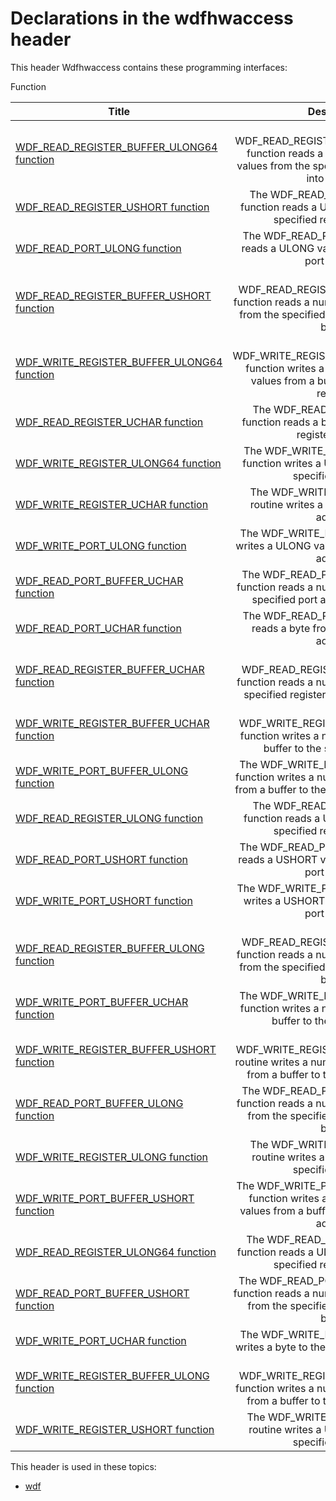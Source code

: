 # Declarations in the wdfhwaccess header
This header Wdfhwaccess contains these programming interfaces:

Function

| Title        | Description    |
| ------------- |:-------------:|
| [WDF_READ_REGISTER_BUFFER_ULONG64 function](nf-wdfhwaccess-wdf-read-register-buffer-ulong64.md) | The WDF_READ_REGISTER_BUFFER_ULONG64 function reads a number of ULONG64 values from the specified register address into a buffer. |
| [WDF_READ_REGISTER_USHORT function](nf-wdfhwaccess-wdf-read-register-ushort.md) | The WDF_READ_REGISTER_USHORT function reads a USHORT value from the specified register address. |
| [WDF_READ_PORT_ULONG function](nf-wdfhwaccess-wdf-read-port-ulong.md) | The WDF_READ_PORT_ULONG function reads a ULONG value from the specified port address. |
| [WDF_READ_REGISTER_BUFFER_USHORT function](nf-wdfhwaccess-wdf-read-register-buffer-ushort.md) | The WDF_READ_REGISTER_BUFFER_USHORT function reads a number of USHORT values from the specified register address into a buffer. |
| [WDF_WRITE_REGISTER_BUFFER_ULONG64 function](nf-wdfhwaccess-wdf-write-register-buffer-ulong64.md) | The WDF_WRITE_REGISTER_BUFFER_ULONG64 function writes a number of ULONG64 values from a buffer to the specified register. |
| [WDF_READ_REGISTER_UCHAR function](nf-wdfhwaccess-wdf-read-register-uchar.md) | The WDF_READ_REGISTER_UCHAR function reads a byte from the specified register address. |
| [WDF_WRITE_REGISTER_ULONG64 function](nf-wdfhwaccess-wdf-write-register-ulong64.md) | The WDF_WRITE_REGISTER_ULONG64 function writes a ULONG64 value to the specified address. |
| [WDF_WRITE_REGISTER_UCHAR function](nf-wdfhwaccess-wdf-write-register-uchar.md) | The WDF_WRITE_REGISTER_UCHAR routine writes a byte to the specified address. |
| [WDF_WRITE_PORT_ULONG function](nf-wdfhwaccess-wdf-write-port-ulong.md) | The WDF_WRITE_PORT_ULONG function writes a ULONG value to the specified port address. |
| [WDF_READ_PORT_BUFFER_UCHAR function](nf-wdfhwaccess-wdf-read-port-buffer-uchar.md) | The WDF_READ_PORT_BUFFER_UCHAR function reads a number of bytes from the specified port address into a buffer. |
| [WDF_READ_PORT_UCHAR function](nf-wdfhwaccess-wdf-read-port-uchar.md) | The WDF_READ_PORT_UCHAR function reads a byte from the specified port address. |
| [WDF_READ_REGISTER_BUFFER_UCHAR function](nf-wdfhwaccess-wdf-read-register-buffer-uchar.md) | The WDF_READ_REGISTER_BUFFER_UCHAR function reads a number of bytes from the specified register address into a buffer. |
| [WDF_WRITE_REGISTER_BUFFER_UCHAR function](nf-wdfhwaccess-wdf-write-register-buffer-uchar.md) | The WDF_WRITE_REGISTER_BUFFER_UCHAR function writes a number of bytes from a buffer to the specified register. |
| [WDF_WRITE_PORT_BUFFER_ULONG function](nf-wdfhwaccess-wdf-write-port-buffer-ulong.md) | The WDF_WRITE_PORT_BUFFER_ULONG function writes a number of ULONG values from a buffer to the specified port address. |
| [WDF_READ_REGISTER_ULONG function](nf-wdfhwaccess-wdf-read-register-ulong.md) | The WDF_READ_REGISTER_ULONG function reads a ULONG value from the specified register address. |
| [WDF_READ_PORT_USHORT function](nf-wdfhwaccess-wdf-read-port-ushort.md) | The WDF_READ_PORT_USHORT function reads a USHORT value from the specified port address. |
| [WDF_WRITE_PORT_USHORT function](nf-wdfhwaccess-wdf-write-port-ushort.md) | The WDF_WRITE_PORT_USHORT function writes a USHORT value to the specified port address. |
| [WDF_READ_REGISTER_BUFFER_ULONG function](nf-wdfhwaccess-wdf-read-register-buffer-ulong.md) | The WDF_READ_REGISTER_BUFFER_ULONG function reads a number of ULONG values from the specified register address into a buffer. |
| [WDF_WRITE_PORT_BUFFER_UCHAR function](nf-wdfhwaccess-wdf-write-port-buffer-uchar.md) | The WDF_WRITE_PORT_BUFFER_UCHAR function writes a number of bytes from a buffer to the specified port. |
| [WDF_WRITE_REGISTER_BUFFER_USHORT function](nf-wdfhwaccess-wdf-write-register-buffer-ushort.md) | The WDF_WRITE_REGISTER_BUFFER_USHORT routine writes a number of USHORT values from a buffer to the specified register. |
| [WDF_READ_PORT_BUFFER_ULONG function](nf-wdfhwaccess-wdf-read-port-buffer-ulong.md) | The WDF_READ_PORT_BUFFER_ULONG function reads a number of ULONG values from the specified port address into a buffer. |
| [WDF_WRITE_REGISTER_ULONG function](nf-wdfhwaccess-wdf-write-register-ulong.md) | The WDF_WRITE_REGISTER_ULONG routine writes a ULONG value to the specified address. |
| [WDF_WRITE_PORT_BUFFER_USHORT function](nf-wdfhwaccess-wdf-write-port-buffer-ushort.md) | The WDF_WRITE_PORT_BUFFER_USHORT function writes a number of USHORT values from a buffer to the specified port address. |
| [WDF_READ_REGISTER_ULONG64 function](nf-wdfhwaccess-wdf-read-register-ulong64.md) | The WDF_READ_REGISTER_ULONG64 function reads a ULONG64 value from the specified register address. |
| [WDF_READ_PORT_BUFFER_USHORT function](nf-wdfhwaccess-wdf-read-port-buffer-ushort.md) | The WDF_READ_PORT_BUFFER_USHORT function reads a number of USHORT values from the specified port address into a buffer. |
| [WDF_WRITE_PORT_UCHAR function](nf-wdfhwaccess-wdf-write-port-uchar.md) | The WDF_WRITE_PORT_UCHAR function writes a byte to the specified port address. |
| [WDF_WRITE_REGISTER_BUFFER_ULONG function](nf-wdfhwaccess-wdf-write-register-buffer-ulong.md) | The WDF_WRITE_REGISTER_BUFFER_ULONG function writes a number of ULONG values from a buffer to the specified register. |
| [WDF_WRITE_REGISTER_USHORT function](nf-wdfhwaccess-wdf-write-register-ushort.md) | The WDF_WRITE_REGISTER_USHORT routine writes a USHORT value to the specified address. |

This header is used in these topics:

- [wdf](..content/_wdf)
